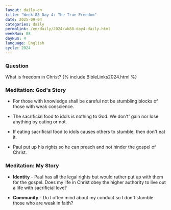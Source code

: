 ```yaml
---
layout: daily-en
title: "Week 88 Day 4: The True Freedom"
date: 2025-09-04
categories: daily
permalink: /en/daily/2024/wk88-day4-daily.html
weekNum: 88
dayNum: 4
language: English
cycle: 2024
---
```

### Question     
What is freedom in Christ?
{% include BibleLinks2024.html %} 

### Meditation: God's Story   
+ For those with knowledge shall be careful not be stumbling blocks of those with weak conscience. 

+ The sacrificial food to idols is nothing to God. We don't' gain nor lose anything by eating or not. 

+ If eating sacrificial food to idols causes others to stumble, then don't eat it. 

+ Paul put up his rights so he can preach and not hinder the gospel of Christ. 

### Meditation: My Story   
+ **Identity** - Paul has all the legal rights but would rather put up with them for the gospel. Does my life in Christ obey the higher authority to live out a life with sacrificial love? 

+ **Community** - Do I often mind about my conduct so I don't stumble those who are weak in faith? 
